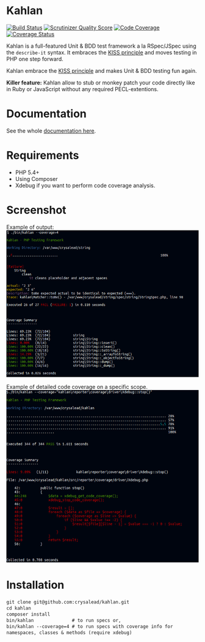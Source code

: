 # Kahlan

[![Build Status](https://travis-ci.org/crysalead/kahlan.png?branch=master)](https://travis-ci.org/crysalead/kahlan) [![Scrutinizer Quality Score](https://scrutinizer-ci.com/g/crysalead/kahlan/badges/quality-score.png?s=7d13f5fc63cc67dc995baa2d303fb5c93aab53cc)](https://scrutinizer-ci.com/g/crysalead/kahlan/) [![Code Coverage](https://scrutinizer-ci.com/g/crysalead/kahlan/badges/coverage.png?s=5af80e51db6c0879b1cd47d5dc4c0ff24c4e9cf2)](https://scrutinizer-ci.com/g/crysalead/kahlan/) [![Coverage Status](https://coveralls.io/repos/crysalead/kahlan/badge.png?branch=master)](https://coveralls.io/r/crysalead/kahlan?branch=master)

Kahlan is a full-featured Unit & BDD test framework a la RSpec/JSpec using the `describe-it` syntax. It embraces the [KISS principle](http://en.wikipedia.org/wiki/KISS_principle) and moves testing in PHP one step forward.

Kahlan embrace the [KISS principle](http://en.wikipedia.org/wiki/KISS_principle) and makes Unit & BDD testing fun again.

**Killer feature:** Kahlan allow to stub or monkey patch your code directly like in Ruby or JavaScript without any required PECL-extentions.

# Documentation

See the whole [documentation here](docs/README.md).

# Requirements

 * PHP 5.4+
 * Using Composer
 * Xdebug if you want to perform code coverage analysis.

# Screenshot

Example of output:
![Kahlan](docs/assets/kahlan.png)

Example of detailed code coverage on a specific scope.
![code_coverage_example](docs/assets/code_coverage_example.png)

# Installation

```
git clone git@github.com:crysalead/kahlan.git
cd kahlan
composer install
bin/kahlan              # to run specs or,
bin/kahlan --coverage=4 # to run specs with coverage info for namespaces, classes & methods (require xdebug)
```
